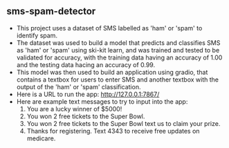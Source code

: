 ## sms-spam-detector

* This project uses a dataset of SMS labelled as 'ham' or 'spam' to identify spam.
* The dataset was used to build a model that predicts and classifies SMS as 'ham' or 'spam' using ski-kit learn, and was trained and tested to be validated for accuracy, with the training data having an accuracy of 1.00 and the testing data hacing an accuracy of 0.99.
* This model was then used to build an application using gradio, that contains a textbox for users to enter SMS and another textbox with the output of the 'ham' or 'spam' classification.
* Here is a URL to run the app: <http://127.0.0.1:7867/>
* Here are example text messages to try to input into the app:
  1. You are a lucky winner of $5000!
  2. You won 2 free tickets to the Super Bowl.
  3. You won 2 free tickets to the Super Bowl text us to claim your      prize.
  4. Thanks for registering. Text 4343 to receive free updates on        medicare.
